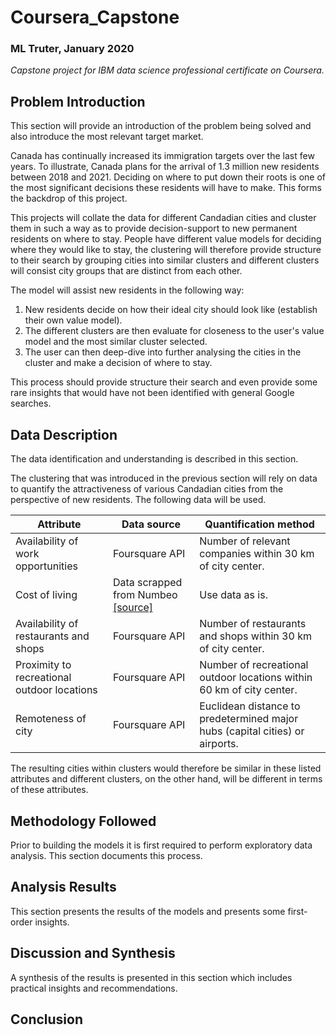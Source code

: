 # Coursera_Capstone
### ML Truter, January 2020
*Capstone project for IBM data science professional certificate on Coursera.* 

## Problem Introduction
This section will provide an introduction of the problem being solved and also introduce the most relevant target market. 

Canada has continually increased its immigration targets over the last few years. To illustrate, Canada plans for the arrival of 1.3 million new residents between 2018 and 2021. Deciding on where to put down their roots is one of the most significant decisions these residents will have to make. This forms the backdrop of this project. 

This projects will collate the data for different Candadian cities and cluster them in such a way as to provide decision-support to new permanent residents on where to stay. People have different value models for deciding where they would like to stay, the clustering will therefore provide structure to their search by grouping cities into similar clusters and different clusters will consist city groups that are distinct from each other. 

The model will assist new residents in the following way:
 1. New residents decide on how their ideal city should look like (establish their own value model).
 2. The different clusters are then evaluate for closeness to the user's value model and the most similar cluster selected.
 3. The user can then deep-dive into further analysing the cities in the cluster and make a decision of where to stay.
 
This process should provide structure their search and even provide some rare insights that would have not been identified with general Google searches. 

## Data Description
The data identification and understanding is described in this section. 

The clustering that was introduced in the previous section will rely on data to quantify the attractiveness of various Candadian cities from the perspective of new residents. The following data will be used. 

| **Attribute**                                   | **Data source**    | **Quantification method**                                                           |
|---------------------------------------------|----------------|------------------------------------------------------------------------------|
| Availability of work opportunities          | Foursquare API | Number of relevant companies within 30 km of city center.                    |
| Cost of living                              | Data scrapped from Numbeo [[source]](https://www.kaggle.com/debdutta/cost-of-living-index-by-country#Cost_of_living_index.csv)               | Use data as is.                                                              |
| Availability of restaurants and shops       | Foursquare API | Number of restaurants and shops within 30 km of city center.                 |
| Proximity to recreational outdoor locations | Foursquare API | Number of recreational outdoor locations within 60 km of city center.        |
| Remoteness of city                          | Foursquare API | Euclidean distance to predetermined major hubs (capital cities) or airports. |

The resulting cities within clusters would therefore be similar in these listed attributes and different clusters, on the other hand, will be different in terms of these attributes.

<!-- Possible sections: One of food, drinks, coffee, shops, arts, outdoors, sights, trending, nextVenues (venues frequently visited after a given venue), or topPicks -->

## Methodology Followed
Prior to building the models it is first required to perform exploratory data analysis. This section documents this process. 

## Analysis Results
This section presents the results of the models and presents some first-order insights. 

## Discussion and Synthesis
A synthesis of the results is presented in this section which includes practical insights and recommendations. 

## Conclusion
